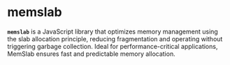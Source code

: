 # memslab
**`memslab`** is a JavaScript library that optimizes memory management using the slab allocation principle, reducing fragmentation and operating without triggering garbage collection. Ideal for performance-critical applications, MemSlab ensures fast and predictable memory allocation.
